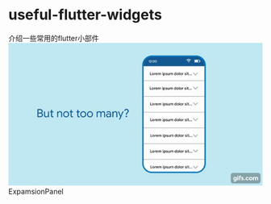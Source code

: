 # useful-flutter-widgets
介绍一些常用的flutter小部件
![image](https://github.com/Jackycai23237/useful-flutter-widgets/blob/main/gif/ExpansionPanel.gif)
ExpamsionPanel
